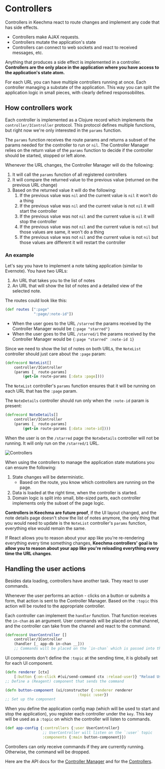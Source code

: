 # Controllers

Controllers in Keechma react to route changes and implement any code that has side effects.

- Controllers make AJAX requests.
- Controllers mutate the application's state
- Controllers can connect to web sockets and react to received messages, etc.

Anything that produces a side effect is implemented in a controller. **Controllers are the only place in the application where you have access to the application's state atom.**

For each URL you can have multiple controllers running at once. Each controller managing a substate of the application. This way you can split the application logic in small pieces, with clearly defined responsobilites.

## How controllers work

Each controller is implemented as a Clojure record which implements the `controller/IController` protocol. This protocol defines multiple functions, but right now we're only interested in the `params` function.

The `params` function receives the route params and returns a subset of the params needed for the controller to run or `nil`. The Controller Manager relies on the return value of the `params` function to decide if the controller should be started, stopped or left alone.

Whenever the URL changes, the Controller Manager will do the following:

1. It will call the `params` function of all registered controllers
2. It will compare the returned value to the previous value (returned on the previous URL change)
3. Based on the returned value it will do the following:
    1. If the previous value was `nil` and the current value is `nil` it won't do a thing
    2. If the previous value was `nil` and the current value is not `nil` it will start the controller
    3. If the previous value was not `nil` and the current value is `nil` it will stop the controller
    4. If the previous value was not `nil` and the current value is not `nil` but those values are same, it won't do a thing
    5. If the previous value was not `nil` and the current value is not `nil` but those values are different it will restart the controller

### An example

Let's say you have to implement a note taking application (similar to Evernote). You have two URLs:

1. An URL that takes you to the list of notes
2. An URL that will show the list of notes and a detailed view of the selected note.

The routes could look like this:

```clojure
(def routes [":page"
             ":page/:note-id"])
```

- When the user goes to the URL `/starred` the params received by the Controller Manager would be `{:page "starred"}`
- When the user goes to the URL `/starred/1` the params received by the Controller Manager would be `{:page "starred" :note-id 1}`

Since we need to show the list of notes on both URLs, the `NoteList` controller should just care about the `:page` param:

```clojure
(defrecord NoteList[]
    controller/IController
    (params [_ route-params]
        (get-in route-params [:data :page])))
```

The `NoteList` controller's `params` function ensures that it will be running on each URL that has the `:page` param.

The `NoteDetails` controller should run only when the `:note-id` param is present:

```clojure
(defrecord NoteDetails[]
    controller/IController
    (params [_ route-params]
        (get-in route-params [:data :note-id])))
```

When the user is on the `/starred` page the `NoteDetails` controller will not be running. It will only run on the `/starred/1` URL.

<div class="diagram"><img src="/controller_manager.svg" alt="Controllers" title="Controllers"></div>

When using the controllers to manage the application state mutations you can ensure the following:

1. State changes will be deterministic.
    - Based on the route, you know which controllers are running on the page.
2. Data is loaded at the right time, when the controller is started.
3. Domain logic is split into small, bite-sized parts, each controller implements only the subset of the page logic.

**Controllers in Keechma are future proof**, if the UI layout changed, and the note details page doesn't show the list of notes anymore, the only thing that you would need to update is the `NoteList` controller's `params` function, everything else would remain the same.

If React allows you to reason about your app like you're re-rendering everything every time something changes, **Keechma controllers' goal is to allow you to reason about your app like you're reloading everything every time the URL changes**.

## Handling the user actions

Besides data loading, controllers have another task. They react to user commands.

Whenever the user performs an action - clicks on a button or submits a form, that action is sent to the Controller Manager. Based on the `:topic` this action will be routed to the appropriate controller.

Each controller can implement the `handler` function. That function receives the `in-chan` as an argument. User commands will be placed on that channel, and the controller can take from the channel and react to the command.

```clojure
(defrecord UserController []
    controller/IController
    (handler [_ app-db in-chan __]))
    ;; Commands will be placed on the `in-chan` which is passed into the handler function
```

UI components don't define the `:topic` at the sending time, it is globally set for each UI component.

```clojure
(defn renderer [ctx]
    [:button {:on-click #(ui/send-command ctx :reload-user)} "Reload User"])
;; Define a (Reagent) component that sends the command

(defn button-component (ui/constructor {:renderer renderer
                                 :topic :user})
;; Set up the component
```

When you define the application config map (which will be used to start and stop the application), you register each controller under the `key`. This key will be used as a `:topic` on which the controller will listen to commands.

```clojure
(def app-config {:controllers {:user UserController}
                 ;; UserController will listen on the `:user` topic
                 :components {:main button-component}})
```

Controllers can only receive commands if they are currently running. Otherwise, the command will be dropped.

Here are the API docs for the [Controller Manager](api/keechma.controller-manager.html) and for the [Controllers](api/keechma.controller.html).

